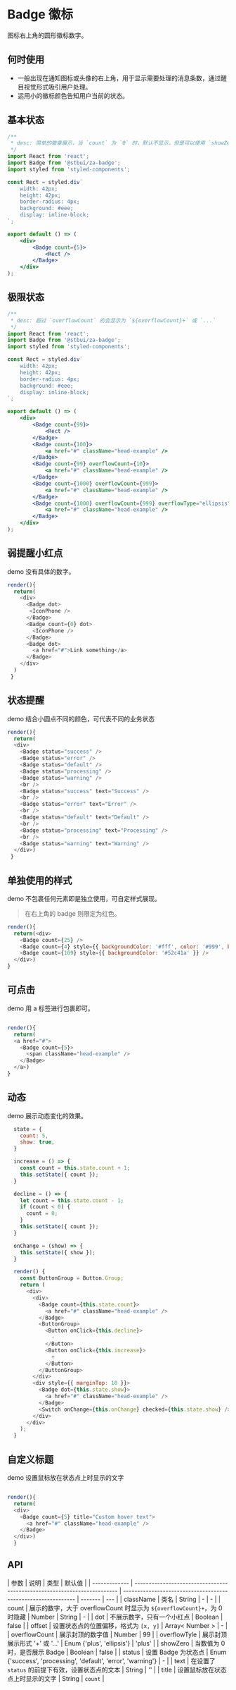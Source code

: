 # Badge 徽标

图标右上角的圆形徽标数字。

## 何时使用

-   一般出现在通知图标或头像的右上角，用于显示需要处理的消息条数，通过醒目视觉形式吸引用户处理。
-   运用小的徽标颜色告知用户当前的状态。

## 基本状态


```jsx
/**
 * desc: 简单的徽章展示，当 `count` 为 `0` 时，默认不显示，但是可以使用 `showZero` 修改为显示。
 */
import React from 'react';
import Badge from '@stbui/za-badge';
import styled from 'styled-components';

const Rect = styled.div`
    width: 42px;
    height: 42px;
    border-radius: 4px;
    background: #eee;
    display: inline-block;
`;

export default () => (
    <div>
        <Badge count={5}>
            <Rect />
        </Badge>
    </div>
);
```

## 极限状态

```jsx
/**
 * desc: 超过 `overflowCount` 的会显示为 `${overflowCount}+` 或 `...`
 */
import React from 'react';
import Badge from '@stbui/za-badge';
import styled from 'styled-components';

const Rect = styled.div`
    width: 42px;
    height: 42px;
    border-radius: 4px;
    background: #eee;
    display: inline-block;
`;

export default () => (
    <div>
        <Badge count={99}>
            <Rect />
        </Badge>
        <Badge count={100}>
            <a href="#" className="head-example" />
        </Badge>
        <Badge count={99} overflowCount={10}>
            <a href="#" className="head-example" />
        </Badge>
        <Badge count={1000} overflowCount={999}>
            <a href="#" className="head-example" />
        </Badge>
        <Badge count={1000} overflowCount={999} overflowType="ellipsis">
            <a href="#" className="head-example" />
        </Badge>
    </div>
);
```

## 弱提醒小红点

demo 没有具体的数字。

```js
render(){
  return(
    <div>
      <Badge dot>
       <IconPhone />
      </Badge>
      <Badge count={0} dot>
        <IconPhone />
      </Badge>
      <Badge dot>
        <a href="#">Link something</a>
      </Badge>
    </div>
  )
 }
```

## 状态提醒

demo 结合小圆点不同的颜色，可代表不同的业务状态

```js
render(){
  return(
  <div>
    <Badge status="success" />
    <Badge status="error" />
    <Badge status="default" />
    <Badge status="processing" />
    <Badge status="warning" />
    <br />
    <Badge status="success" text="Success" />
    <br />
    <Badge status="error" text="Error" />
    <br />
    <Badge status="default" text="Default" />
    <br />
    <Badge status="processing" text="Processing" />
    <br />
    <Badge status="warning" text="Warning" />
  </div>)
 }
```

## 单独使用的样式

demo 不包裹任何元素即是独立使用，可自定样式展现。

> 在右上角的 badge 则限定为红色。

```js
render(){
  return(<div>
    <Badge count={25} />
    <Badge count={4} style={{ backgroundColor: '#fff', color: '#999', boxShadow: '0 0 0 1px #d9d9d9 inset' }} />
    <Badge count={109} style={{ backgroundColor: '#52c41a' }} />
  </div>)
}
```

## 可点击

demo 用 a 标签进行包裹即可。

```js

render(){
  return(
  <a href="#">
    <Badge count={5}>
      <span className="head-example" />
    </Badge>
  </a>)
}
```

## 动态

demo 展示动态变化的效果。

```js
  state = {
    count: 5,
    show: true,
  }

  increase = () => {
    const count = this.state.count + 1;
    this.setState({ count });
  }

  decline = () => {
    let count = this.state.count - 1;
    if (count < 0) {
      count = 0;
    }
    this.setState({ count });
  }

  onChange = (show) => {
    this.setState({ show });
  }

  render() {
    const ButtonGroup = Button.Group;
    return (
      <div>
        <div>
          <Badge count={this.state.count}>
            <a href="#" className="head-example" />
          </Badge>
          <ButtonGroup>
            <Button onClick={this.decline}>
              -
            </Button>
            <Button onClick={this.increase}>
              +
            </Button>
          </ButtonGroup>
        </div>
        <div style={{ marginTop: 10 }}>
          <Badge dot={this.state.show}>
            <a href="#" className="head-example" />
          </Badge>
          <Switch onChange={this.onChange} checked={this.state.show} />
        </div>
      </div>
    );
  }
```

## 自定义标题

demo 设置鼠标放在状态点上时显示的文字

```js

render(){
  return(
  <div>
    <Badge count={5} title="Custom hover text">
      <a href="#" className="head-example" />
    </Badge>
  </div>)
  }
```

## API

| 参数          | 说明                                                                     | 类型                                                          | 默认值  |
| ------------- | ------------------------------------------------------------------------ | ------------------------------------------------------------- | ------- | --- |
| className     | 类名                                                                     | String                                                        | -       | -   |
| count         | 展示的数字，大于 overflowCount 时显示为 `${overflowCount}+`，为 0 时隐藏 | Number \| String                                              | -       |
| dot           | 不展示数字，只有一个小红点                                               | Boolean                                                       | false   |
| offset        | 设置状态点的位置偏移，格式为 `[x, y]`                                    | Array< Number >                                               | -       |
| overflowCount | 展示封顶的数字值                                                         | Number                                                        | 99      |
| overflowTyle  | 展示封顶展示形式 '+' 或 '...'                                            | Enum {'plus', 'ellipsis'}                                     | 'plus'  |
| showZero      | 当数值为 0 时，是否展示 Badge                                            | Boolean                                                       | false   |
| status        | 设置 Badge 为状态点                                                      | Enum {'success', 'processing', 'default', 'error', 'warning'} | -       |
| text          | 在设置了 `status` 的前提下有效，设置状态点的文本                         | String                                                        | ''      |
| title         | 设置鼠标放在状态点上时显示的文字                                         | String                                                        | `count` |
